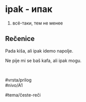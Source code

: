 # ipak - ипак

1. всё-таки, тем не менее

## Rečenice

Pada kiša, ali ipak idemo napolje.

Ne pijе mi se baš kafa, ali ipak mogu.

<br>

#vrsta/prilog  
#nivo/A1  

#tema/česte-reči
